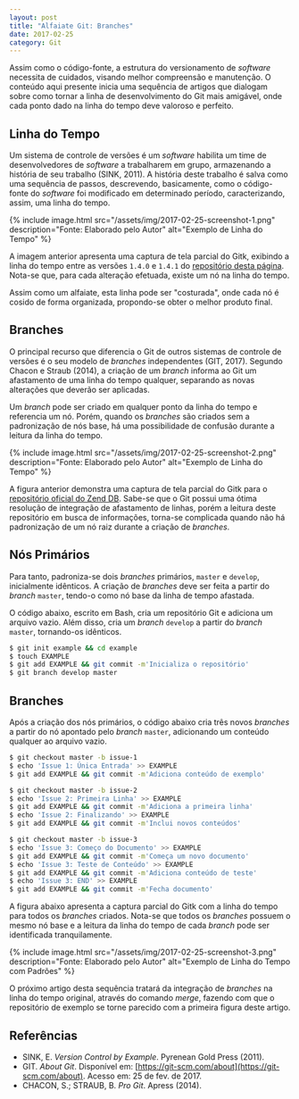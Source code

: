 ```yaml
---
layout: post
title: "Alfaiate Git: Branches"
date: 2017-02-25
category: Git
---
```


Assim como o código-fonte, a estrutura do versionamento de _software_ necessita de cuidados, visando melhor compreensão e manutenção. O conteúdo aqui presente inicia uma sequência de artigos que dialogam sobre como tornar a linha de desenvolvimento do Git mais amigável, onde cada ponto dado na linha do tempo deve valoroso e perfeito.

## Linha do Tempo

Um sistema de controle de versões é um _software_ habilita um time de desenvolvedores de _software_ a trabalharem em grupo, armazenando a história de seu trabalho (SINK, 2011). A história deste trabalho é salva como uma sequência de passos, descrevendo, basicamente, como o código-fonte do _software_ foi modificado em determinado período, caracterizando, assim, uma linha do tempo.

{% include image.html src="/assets/img/2017-02-25-screenshot-1.png" description="Fonte: Elaborado pelo Autor" alt="Exemplo de Linha do Tempo" %}

A imagem anterior apresenta uma captura de tela parcial do Gitk, exibindo a linha do tempo entre as versões `1.4.0` e `1.4.1` do [repositório desta página](https://github.com/wandersonwhcr/wandersonwhcr.github.io). Nota-se que, para cada alteração efetuada, existe um nó na linha do tempo.

Assim como um alfaiate, esta linha pode ser "costurada", onde cada nó é cosido de forma organizada, propondo-se obter o melhor produto final.

## Branches

O principal recurso que diferencia o Git de outros sistemas de controle de versões é o seu modelo de _branches_ independentes (GIT, 2017). Segundo Chacon e Straub (2014), a criação de um _branch_ informa ao Git um afastamento de uma linha do tempo qualquer, separando as novas alterações que deverão ser aplicadas.

Um _branch_ pode ser criado em qualquer ponto da linha do tempo e referencia um nó. Porém, quando os _branches_ são criados sem a padronização de nós base, há uma possibilidade de confusão durante a leitura da linha do tempo.

{% include image.html src="/assets/img/2017-02-25-screenshot-2.png" description="Fonte: Elaborado pelo Autor" alt="Exemplo de Linha do Tempo" %}

A figura anterior demonstra uma captura de tela parcial do Gitk para o [repositório oficial do Zend DB](https://github.com/zendframework/zend-db). Sabe-se que o Git possui uma ótima resolução de integração de afastamento de linhas, porém a leitura deste repositório em busca de informações, torna-se complicada quando não há padronização de um nó raiz durante a criação de _branches_.

## Nós Primários

Para tanto, padroniza-se dois _branches_ primários, `master` e `develop`, inicialmente idênticos. A criação de _branches_ deve ser feita a partir do _branch_ `master`, tendo-o como nó base da linha de tempo afastada.

O código abaixo, escrito em Bash, cria um repositório Git e adiciona um arquivo vazio. Além disso, cria um _branch_ `develop` a partir do _branch_ `master`, tornando-os idênticos.

```bash
$ git init example && cd example
$ touch EXAMPLE
$ git add EXAMPLE && git commit -m'Inicializa o repositório'
$ git branch develop master
```

## Branches

Após a criação dos nós primários, o código abaixo cria três novos _branches_ a partir do nó apontado pelo _branch_ `master`, adicionando um conteúdo qualquer ao arquivo vazio.

```bash
$ git checkout master -b issue-1
$ echo 'Issue 1: Única Entrada' >> EXAMPLE
$ git add EXAMPLE && git commit -m'Adiciona conteúdo de exemplo'

$ git checkout master -b issue-2
$ echo 'Issue 2: Primeira Linha' >> EXAMPLE
$ git add EXAMPLE && git commit -m'Adiciona a primeira linha'
$ echo 'Issue 2: Finalizando' >> EXAMPLE
$ git add EXAMPLE && git commit -m'Inclui novos conteúdos'

$ git checkout master -b issue-3
$ echo 'Issue 3: Começo do Documento' >> EXAMPLE
$ git add EXAMPLE && git commit -m'Começa um novo documento'
$ echo 'Issue 3: Teste de Conteúdo' >> EXAMPLE
$ git add EXAMPLE && git commit -m'Adiciona conteúdo de teste'
$ echo 'Issue 3: END' >> EXAMPLE
$ git add EXAMPLE && git commit -m'Fecha documento'
```

A figura abaixo apresenta a captura parcial do Gitk com a linha do tempo para todos os _branches_ criados. Nota-se que todos os _branches_ possuem o mesmo nó base e a leitura da linha do tempo de cada _branch_ pode ser identificada tranquilamente.

{% include image.html src="/assets/img/2017-02-25-screenshot-3.png" description="Fonte: Elaborado pelo Autor" alt="Exemplo de Linha do Tempo com Padrões" %}

O próximo artigo desta sequência tratará da integração de _branches_ na linha do tempo original, através do comando _merge_, fazendo com que o repositório de exemplo se torne parecido com a primeira figura deste artigo.

## Referências

* SINK, E. _Version Control by Example_. Pyrenean Gold Press (2011).
* GIT. _About Git_. Disponível em: [https://git-scm.com/about](https://git-scm.com/about). Acesso em: 25 de fev. de 2017.
* CHACON, S.; STRAUB, B. _Pro Git_. Apress (2014).
